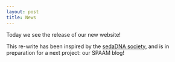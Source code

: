 ```yaml
---
layout: post
title: News
---
```


Today we see the release of our new website!

This re-write has been inspired by the [sedaDNA society](https://sedadna.github.com), and is in preparation for a next project: our SPAAM blog!